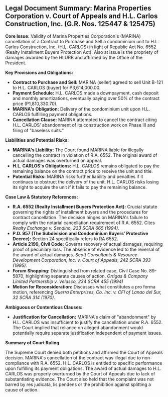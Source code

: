 ## Legal Document Summary: Marina Properties Corporation v. Court of Appeals and H.L. Carlos Construction, Inc. (G.R. Nos. 125447 & 125475)

**Core Issue:** Validity of Marina Properties Corporation's (MARINA) cancellation of a Contract to Purchase and Sell a condominium unit to H.L. Carlos Construction, Inc. (H.L. CARLOS) in light of Republic Act No. 6552 (Realty Installment Buyers Protection Act).  Also at issue is the propriety of damages awarded by the HLURB and affirmed by the Office of the President.

**Key Provisions and Obligations:**

*   **Contract to Purchase and Sell:** MARINA (seller) agreed to sell Unit B-121 to H.L. CARLOS (buyer) for P3,614,000.00.
*   **Payment Schedule:** H.L. CARLOS made a downpayment, cash deposit and monthly amortizations, eventually paying over 50% of the contract price (P1,810,330.70).
*   **MARINA's Obligation:** Delivery of the condominium unit upon H.L. CARLOS fulfilling payment obligations.
*   **Cancellation Clause:** MARINA attempted to cancel the contract citing H.L. CARLOS’ abandonment of its construction work on Phase III and filing of "baseless suits."

**Liabilities and Potential Risks:**

*   **MARINA's Liability:** The Court found MARINA liable for illegally cancelling the contract in violation of R.A. 6552. The original award of actual damages was overturned on appeal.
*   **H.L. CARLOS's Obligations:** H.L. CARLOS remains obligated to pay the remaining balance on the contract price to receive the unit and title.
*   **Potential Risks:** MARINA risks further liability and penalties if it continues to obstruct the delivery of the unit. H.L. CARLOS risks losing its right to acquire the unit if it fails to pay the remaining balance.

**Case Law & Statutory References:**

*   **R.A. 6552 (Realty Installment Buyers Protection Act):**  Crucial statute governing the rights of installment buyers and the procedures for contract cancellation.  The decision hinges on MARINA's failure to comply with the notarial cancellation requirement of R.A. 6552.  Cites *Realty Exchange v. Sendino, 233 SCRA 665 (1994).*
*   **P.D. 957 (The Subdivision and Condominium Buyers’ Protective Decree):** Section 24 specifically refers to RA 6552.
*   **Article 2199, Civil Code:**  Governs recovery of actual damages, requiring proof of pecuniary loss.  The absence of evidence led to the reversal of the award of actual damages. *Scott Consultants & Resource Development Corporation, Inc. v. Court of Appeals, 242 SCRA 393 (1995).*
*   **Forum Shopping:** Distinguished from related case, Civil Case No. 89-5870, highlighting separate causes of action. *Ortigas & Company Limited Partnership v. Velasco, 234 SCRA 455 (1994)*
*   **Motion for Reconsideration:** Discusses what constitutes a pro forma motion, referencing *Guerra Enterprises, Co. Inc. v. CFI of Lanao del Sur, 32 SCRA 314 (1970).*

**Ambiguous or Contentious Clauses:**

*   **Justification for Cancellation:**  MARINA's claim of "abandonment" by H.L. CARLOS was insufficient to justify the cancellation under R.A. 6552. The Court implied that reliance on alleged abandonment would potentially require separate justification independent of payment issues.

**Summary of Court Ruling**

The Supreme Court denied both petitions and affirmed the Court of Appeals decision. MARINA's cancellation of the contract was illegal due to non-compliance with R.A. 6552. H.L. CARLOS is entitled to specific performance upon fulfilling its payment obligations. The award of actual damages to H.L. CARLOS was properly overturned by the Court of Appeals due to lack of substantiating evidence. The Court also held that the complaint was not barred by res judicata, lis pendens or the prohibition against splitting a cause of action.
